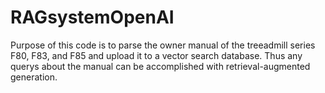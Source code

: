 # RAGsystemOpenAI

Purpose of this code is to parse the owner manual of the treeadmill series F80, F83, and F85 and upload it to a vector search database. Thus any querys about the manual can be accomplished with retrieval-augmented generation.
